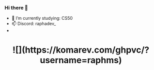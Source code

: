 ### Hi there 👋
- 🌱 I’m currently studying: CS50
- 📫 Discord: raphadev_
-
<h1 align="center">
  ![](https://komarev.com/ghpvc/?username=raphms)
</h1>
  
